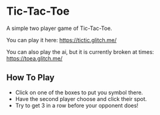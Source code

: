 # Tic-Tac-Toe

A simple two player game of Tic-Tac-Toe.

You can play it here: https://tictic.glitch.me/

You can also play the ai, but it is currently broken at times: https://toea.glitch.me/

## How To Play
* Click on one of the boxes to put you symbol there.
* Have the second player choose and click their spot.
* Try to get 3 in a row before your opponent does!
